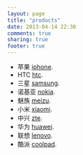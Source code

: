 ```yaml
---
layout: page
title: "products"
date: 2013-04-14 22:30
comments: true
sharing: true
footer: true
---
```


* 苹果 [iphone](/iphone).
* HTC [htc](/htc).
* 三星 [samsung](/samsung).
* 诺基亚 [nokia](/nokia).
* 魅族 [meizu](/meizu).
* 小米 [xiaomi](/xiaomi).
* 中兴 [zte](/zte).
* 华为 [huawei](/huawei).
* 联想 [lenovo](/lenovo).
* 酷派 [coolpad](/coolpad).
